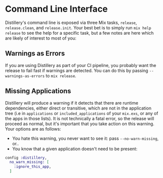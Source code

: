 # Command Line Interface

Distillery's command line is exposed via three Mix tasks, `release`, `release.clean`, and `release.init`.
Your best bet is to simply run `mix help release` to see the help for a specific task, but a few notes
are here which are likely of interest to most of you:

## Warnings as Errors

If you are using Distillery as part of your CI pipeline, you probably want the release to fail fast if
warnings are detected. You can do this by passing `--warnings-as-errors` to `mix release`.

## Missing Applications

Distillery will produce a warning if it detects that there are runtime dependencies, either direct or
transitive, which are not in the application tree (i.e in `applications` or `included_applications`
of your `mix.exs`, or any of the apps in those lists). It is not technically a fatal error, so the release
will proceed as normal, but it's important that you take action on this warning. Your options are as follows:

- You hate this warning, you never want to see it: pass `--no-warn-missing`, or..
- You know that a given application doesn't need to be present:

```elixir
config :distillery,
  no_warn_missing: [
    :ignore_this_app,
  ]
```
